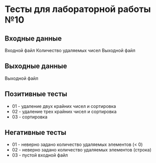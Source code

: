 # Тесты для лабораторной работы №10

## Входные данные
Входной файл
Количество удаляемых чисел
Выходной файл

## Выходные данные
Выходной файл

## Позитивные тесты
- 01 - удаление двух крайних чисел и сортировка
- 02 - удаление трех крайних чисел и сортировка
- 03 - сортировка

## Негативные тесты
- 01 - неверно задано количество удаляемых элементов (< 0)
- 02 - неверно задано количество удаляемых элементов (строка)
- 03 - пустой входной файл
